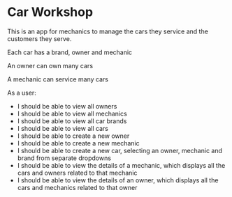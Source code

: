 # Car Workshop
This is an app for mechanics to manage the cars they service and the customers they serve.

Each car has a brand, owner and mechanic

An owner can own many cars

A mechanic can service many cars

As a user:
* I should be able to view all owners
* I should be able to view all mechanics
* I should be able to view all car brands
* I should be able to view all cars
* I should be able to create a new owner
* I should be able to create a new mechanic
* I should be able to create a new car, selecting an owner, mechanic and brand from separate dropdowns
* I should be able to view the details of a mechanic, which displays all the cars and owners related to that mechanic
* I should be able to view the details of an owner, which displays all the cars and mechanics related to that owner